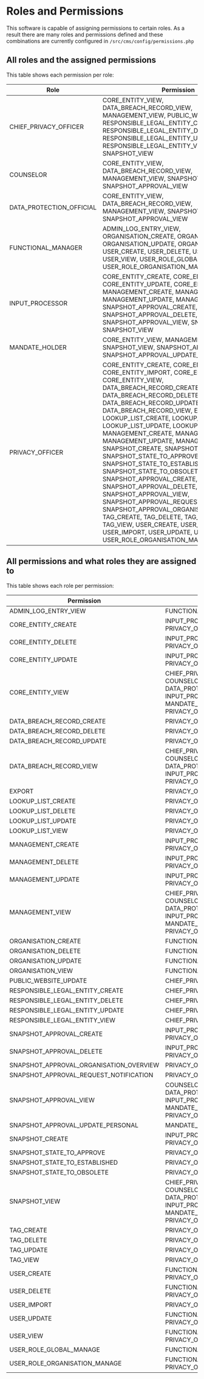 # Roles and Permissions

This software is capable of assigning permissions to certain roles. As a result there are many roles and permissions defined and these combinations are currently configured in `/src/cms/config/permissions.php`

## All roles and the assigned permissions

This table shows each permission per role:

| Role                     | Permission                                                                                                                                                                                                                                                                                                                                                                                                                                                                                                                                                                                                                                                                                                                                                                                                |
|--------------------------|-----------------------------------------------------------------------------------------------------------------------------------------------------------------------------------------------------------------------------------------------------------------------------------------------------------------------------------------------------------------------------------------------------------------------------------------------------------------------------------------------------------------------------------------------------------------------------------------------------------------------------------------------------------------------------------------------------------------------------------------------------------------------------------------------------------|
| CHIEF_PRIVACY_OFFICER    | CORE_ENTITY_VIEW, DATA_BREACH_RECORD_VIEW, MANAGEMENT_VIEW, PUBLIC_WEBSITE_UPDATE, RESPONSIBLE_LEGAL_ENTITY_CREATE, RESPONSIBLE_LEGAL_ENTITY_DELETE, RESPONSIBLE_LEGAL_ENTITY_UPDATE, RESPONSIBLE_LEGAL_ENTITY_VIEW, SNAPSHOT_VIEW                                                                                                                                                                                                                                                                                                                                                                                                                                                                                                                                                                        |
| COUNSELOR                | CORE_ENTITY_VIEW, DATA_BREACH_RECORD_VIEW, MANAGEMENT_VIEW, SNAPSHOT_VIEW, SNAPSHOT_APPROVAL_VIEW                                                                                                                                                                                                                                                                                                                                                                                                                                                                                                                                                                                                                                                                                                         |
| DATA_PROTECTION_OFFICIAL | CORE_ENTITY_VIEW, DATA_BREACH_RECORD_VIEW, MANAGEMENT_VIEW, SNAPSHOT_VIEW, SNAPSHOT_APPROVAL_VIEW                                                                                                                                                                                                                                                                                                                                                                                                                                                                                                                                                                                                                                                                                                         |
| FUNCTIONAL_MANAGER       | ADMIN_LOG_ENTRY_VIEW, ORGANISATION_CREATE, ORGANISATION_DELETE, ORGANISATION_UPDATE, ORGANISATION_VIEW, USER_CREATE, USER_DELETE, USER_UPDATE, USER_VIEW, USER_ROLE_GLOBAL_MANAGE, USER_ROLE_ORGANISATION_MANAGE                                                                                                                                                                                                                                                                                                                                                                                                                                                                                                                                                                                          |
| INPUT_PROCESSOR          | CORE_ENTITY_CREATE, CORE_ENTITY_DELETE, CORE_ENTITY_UPDATE, CORE_ENTITY_VIEW, MANAGEMENT_CREATE, MANAGEMENT_DELETE, MANAGEMENT_UPDATE, MANAGEMENT_VIEW, SNAPSHOT_APPROVAL_CREATE, SNAPSHOT_APPROVAL_DELETE, SNAPSHOT_APPROVAL_VIEW, SNAPSHOT_CREATE, SNAPSHOT_VIEW                                                                                                                                                                                                                                                                                                                                                                                                                                                                                                                                        |
| MANDATE_HOLDER           | CORE_ENTITY_VIEW, MANAGEMENT_VIEW, SNAPSHOT_VIEW, SNAPSHOT_APPROVAL_VIEW, SNAPSHOT_APPROVAL_UPDATE_PERSONAL                                                                                                                                                                                                                                                                                                                                                                                                                                                                                                                                                                                                                                                                                               |
| PRIVACY_OFFICER          | CORE_ENTITY_CREATE, CORE_ENTITY_DELETE, CORE_ENTITY_IMPORT, CORE_ENTITY_UPDATE, CORE_ENTITY_VIEW, DATA_BREACH_RECORD_CREATE, DATA_BREACH_RECORD_DELETE, DATA_BREACH_RECORD_UPDATE, DATA_BREACH_RECORD_VIEW, EXPORT, LOOKUP_LIST_CREATE, LOOKUP_LIST_DELETE, LOOKUP_LIST_UPDATE, LOOKUP_LIST_VIEW, MANAGEMENT_CREATE, MANAGEMENT_DELETE, MANAGEMENT_UPDATE, MANAGEMENT_VIEW, SNAPSHOT_CREATE, SNAPSHOT_VIEW, SNAPSHOT_STATE_TO_APPROVE, SNAPSHOT_STATE_TO_ESTABLISHED, SNAPSHOT_STATE_TO_OBSOLETE, SNAPSHOT_APPROVAL_CREATE, SNAPSHOT_APPROVAL_DELETE, SNAPSHOT_APPROVAL_VIEW, SNAPSHOT_APPROVAL_REQUEST_NOTIFICATION, SNAPSHOT_APPROVAL_ORGANISATION_OVERVIEW, TAG_CREATE, TAG_DELETE, TAG_UPDATE, TAG_VIEW, USER_CREATE, USER_DELETE, USER_IMPORT, USER_UPDATE, USER_VIEW, USER_ROLE_ORGANISATION_MANAGE |

## All permissions and what roles they are assigned to

This table shows each role per permission:

| Permission                               | Role                                                                                                         |
|------------------------------------------|--------------------------------------------------------------------------------------------------------------|
| ADMIN_LOG_ENTRY_VIEW                     | FUNCTIONAL_MANAGER                                                                                           |
| CORE_ENTITY_CREATE                       | INPUT_PROCESSOR, PRIVACY_OFFICER                                                                             |
| CORE_ENTITY_DELETE                       | INPUT_PROCESSOR, PRIVACY_OFFICER                                                                             |
| CORE_ENTITY_UPDATE                       | INPUT_PROCESSOR, PRIVACY_OFFICER                                                                             |
| CORE_ENTITY_VIEW                         | CHIEF_PRIVACY_OFFICER, COUNSELOR, DATA_PROTECTION_OFFICIAL, INPUT_PROCESSOR, MANDATE_HOLDER, PRIVACY_OFFICER |
| DATA_BREACH_RECORD_CREATE                | PRIVACY_OFFICER                                                                                              |
| DATA_BREACH_RECORD_DELETE                | PRIVACY_OFFICER                                                                                              |
| DATA_BREACH_RECORD_UPDATE                | PRIVACY_OFFICER                                                                                              |
| DATA_BREACH_RECORD_VIEW                  | CHIEF_PRIVACY_OFFICER, COUNSELOR, DATA_PROTECTION_OFFICIAL, INPUT_PROCESSOR, PRIVACY_OFFICER                 |
| EXPORT                                   | PRIVACY_OFFICER                                                                                              |
| LOOKUP_LIST_CREATE                       | PRIVACY_OFFICER                                                                                              |
| LOOKUP_LIST_DELETE                       | PRIVACY_OFFICER                                                                                              |
| LOOKUP_LIST_UPDATE                       | PRIVACY_OFFICER                                                                                              |
| LOOKUP_LIST_VIEW                         | PRIVACY_OFFICER                                                                                              |
| MANAGEMENT_CREATE                        | INPUT_PROCESSOR, PRIVACY_OFFICER                                                                             |
| MANAGEMENT_DELETE                        | INPUT_PROCESSOR, PRIVACY_OFFICER                                                                             |
| MANAGEMENT_UPDATE                        | INPUT_PROCESSOR, PRIVACY_OFFICER                                                                             |
| MANAGEMENT_VIEW                          | CHIEF_PRIVACY_OFFICER, COUNSELOR, DATA_PROTECTION_OFFICIAL, INPUT_PROCESSOR, MANDATE_HOLDER, PRIVACY_OFFICER |
| ORGANISATION_CREATE                      | FUNCTIONAL_MANAGER                                                                                           |
| ORGANISATION_DELETE                      | FUNCTIONAL_MANAGER                                                                                           |
| ORGANISATION_UPDATE                      | FUNCTIONAL_MANAGER                                                                                           |
| ORGANISATION_VIEW                        | FUNCTIONAL_MANAGER                                                                                           |
| PUBLIC_WEBSITE_UPDATE                    | CHIEF_PRIVACY_OFFICER                                                                                        |
| RESPONSIBLE_LEGAL_ENTITY_CREATE          | CHIEF_PRIVACY_OFFICER                                                                                        |
| RESPONSIBLE_LEGAL_ENTITY_DELETE          | CHIEF_PRIVACY_OFFICER                                                                                        |
| RESPONSIBLE_LEGAL_ENTITY_UPDATE          | CHIEF_PRIVACY_OFFICER                                                                                        |
| RESPONSIBLE_LEGAL_ENTITY_VIEW            | CHIEF_PRIVACY_OFFICER                                                                                        |
| SNAPSHOT_APPROVAL_CREATE                 | INPUT_PROCESSOR, PRIVACY_OFFICER                                                                             |
| SNAPSHOT_APPROVAL_DELETE                 | INPUT_PROCESSOR, PRIVACY_OFFICER                                                                             |
| SNAPSHOT_APPROVAL_ORGANISATION_OVERVIEW  | PRIVACY_OFFICER                                                                                              |
| SNAPSHOT_APPROVAL_REQUEST_NOTIFICATION   | PRIVACY_OFFICER                                                                                              |
| SNAPSHOT_APPROVAL_VIEW                   | COUNSELOR, DATA_PROTECTION_OFFICIAL, INPUT_PROCESSOR, MANDATE_HOLDER, PRIVACY_OFFICER                        |
| SNAPSHOT_APPROVAL_UPDATE_PERSONAL        | MANDATE_HOLDER                                                                                               |
| SNAPSHOT_CREATE                          | INPUT_PROCESSOR, PRIVACY_OFFICER                                                                             |
| SNAPSHOT_STATE_TO_APPROVE                | PRIVACY_OFFICER                                                                                              |
| SNAPSHOT_STATE_TO_ESTABLISHED            | PRIVACY_OFFICER                                                                                              |
| SNAPSHOT_STATE_TO_OBSOLETE               | PRIVACY_OFFICER                                                                                              |
| SNAPSHOT_VIEW                            | CHIEF_PRIVACY_OFFICER, COUNSELOR, DATA_PROTECTION_OFFICIAL, INPUT_PROCESSOR, MANDATE_HOLDER, PRIVACY_OFFICER |
| TAG_CREATE                               | PRIVACY_OFFICER                                                                                              |
| TAG_DELETE                               | PRIVACY_OFFICER                                                                                              |
| TAG_UPDATE                               | PRIVACY_OFFICER                                                                                              |
| TAG_VIEW                                 | PRIVACY_OFFICER                                                                                              |
| USER_CREATE                              | FUNCTIONAL_MANAGER, PRIVACY_OFFICER                                                                          |
| USER_DELETE                              | FUNCTIONAL_MANAGER, PRIVACY_OFFICER                                                                          |
| USER_IMPORT                              | PRIVACY_OFFICER                                                                                              |
| USER_UPDATE                              | FUNCTIONAL_MANAGER, PRIVACY_OFFICER                                                                          |
| USER_VIEW                                | FUNCTIONAL_MANAGER, PRIVACY_OFFICER                                                                          |
| USER_ROLE_GLOBAL_MANAGE                  | FUNCTIONAL_MANAGER                                                                                           |
| USER_ROLE_ORGANISATION_MANAGE            | FUNCTIONAL_MANAGER, PRIVACY_OFFICER                                                                          |
